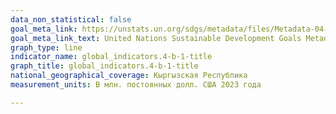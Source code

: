 ```yaml
---
data_non_statistical: false
goal_meta_link: https://unstats.un.org/sdgs/metadata/files/Metadata-04-0B-01.pdf
goal_meta_link_text: United Nations Sustainable Development Goals Metadata (PDF 211 KB)
graph_type: line
indicator_name: global_indicators.4-b-1-title
graph_title: global_indicators.4-b-1-title
national_geographical_coverage: Кыргызская Республика
measurement_units: В млн. постоянных долл. США 2023 года

---
```

